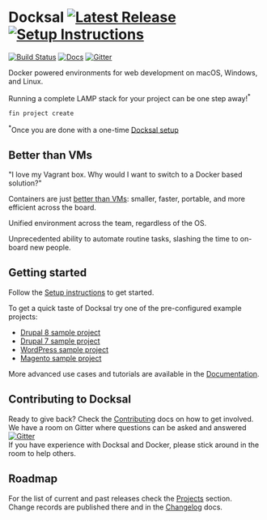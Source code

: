 # Docksal [![Latest Release](https://img.shields.io/github/release/docksal/docksal.svg?style=flat-square)](https://github.com/docksal/docksal/releases/latest) [![Setup Instructions](https://img.shields.io/badge/%E2%9A%99-%20Setup%20Instructions%20-blue.svg)](http://docksal.readthedocs.io/en/master/getting-started/setup)

[![Build Status](https://img.shields.io/travis/docksal/docksal.svg?style=flat-square)](https://travis-ci.org/docksal/docksal)
[![Docs](https://readthedocs.org/projects/docksal/badge?version=master&style=flat-square)](http://docksal.readthedocs.io/en/master)
[![Gitter](https://img.shields.io/gitter/room/docksal/community-support.svg?style=flat-square)](https://gitter.im/docksal/community-support)

Docker powered environments for web development on macOS, Windows, and Linux.

Running a complete LAMP stack for your project can be one step away!<sup>*</sup>

```
fin project create
```

<sup>*</sup>Once you are done with a one-time [Docksal setup](http://docksal.readthedocs.io/en/master/getting-started/setup)

## Better than VMs

"I love my Vagrant box. Why would I want to switch to a Docker based solution?"  

Containers are just [better than VMs](https://www.youtube.com/watch?v=jev2EW2hzdY): 
smaller, faster, portable, and more efficient across the board.

Unified environment across the team, regardless of the OS.

Unprecedented ability to automate routine tasks, slashing the time to on-board new people.

<a name="setup"></a>
<a name="updates"></a>
<a name="getting-started"></a>
## Getting started

Follow the [Setup instructions](http://docksal.readthedocs.io/en/master/getting-started/setup) to get started.

To get a quick taste of Docksal try one of the pre-configured example projects:

- [Drupal 8 sample project](https://github.com/docksal/drupal8)
- [Drupal 7 sample project](https://github.com/docksal/drupal7)
- [WordPress sample project](https://github.com/docksal/wordpress)
- [Magento sample project](https://github.com/docksal/magento)

More advanced use cases and tutorials are available in the [Documentation](http://docksal.readthedocs.io/en/master).

## Contributing to Docksal

Ready to give back? Check the [Contributing](CONTRIBUTING.md) docs on how to get involved.  
We have a room on Gitter where questions can be asked and answered 
[![Gitter](https://img.shields.io/gitter/room/docksal/community-support.svg?style=flat-square)](https://gitter.im/docksal/community-support)  
If you have experience with Docksal and Docker, please stick around in the room to help others.

## Roadmap

For the list of current and past releases check the [Projects](https://github.com/orgs/docksal/projects) section.  
Change records are published there and in the [Changelog](CHANGELOG.md) docs. 
